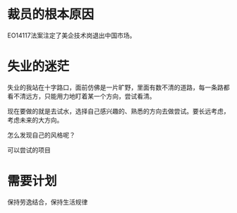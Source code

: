 # 裁员的根本原因
EO14117法案注定了美企技术岗退出中国市场。

# 失业的迷茫
失业的我站在十字路口，面前仿佛是一片旷野，里面有数不清的道路，每一条路都看不清远方，只能用力地盯着某一个方向，尝试看清。

现在要做的就是去试水，选择自己感兴趣的、熟悉的方向去做尝试。要长远考虑，考虑未来的大方向。

怎么发现自己的风格呢？

可以尝试的项目

# 需要计划
保持劳逸结合，保持生活规律
